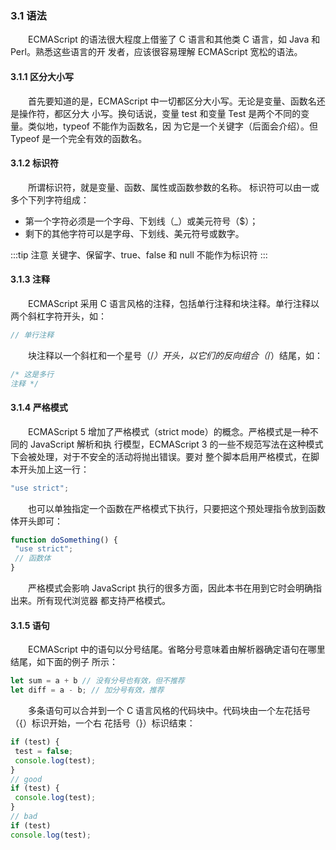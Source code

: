 ### 3.1 语法
&emsp;&emsp;ECMAScript 的语法很大程度上借鉴了 C 语言和其他类 C 语言，如 Java 和 Perl。熟悉这些语言的开
发者，应该很容易理解 ECMAScript 宽松的语法。

#### 3.1.1 区分大小写
&emsp;&emsp;首先要知道的是，ECMAScript 中一切都区分大小写。无论是变量、函数名还是操作符，都区分大
小写。换句话说，变量 test 和变量 Test 是两个不同的变量。类似地，typeof 不能作为函数名，因
为它是一个关键字（后面会介绍）。但 Typeof 是一个完全有效的函数名。
#### 3.1.2 标识符
&emsp;&emsp;所谓标识符，就是变量、函数、属性或函数参数的名称。
标识符可以由一或多个下列字符组成：
- 第一个字符必须是一个字母、下划线（_）或美元符号（$）；
- 剩下的其他字符可以是字母、下划线、美元符号或数字。

:::tip
注意 关键字、保留字、true、false 和 null 不能作为标识符
:::
#### 3.1.3 注释
&emsp;&emsp;ECMAScript 采用 C 语言风格的注释，包括单行注释和块注释。单行注释以两个斜杠字符开头，如：
```js
// 单行注释
```
&emsp;&emsp;块注释以一个斜杠和一个星号（/*）开头，以它们的反向组合（*/）结尾，如：
```js
/* 这是多行
注释 */
```
#### 3.1.4 严格模式
&emsp;&emsp;ECMAScript 5 增加了严格模式（strict mode）的概念。严格模式是一种不同的 JavaScript 解析和执
行模型，ECMAScript 3 的一些不规范写法在这种模式下会被处理，对于不安全的活动将抛出错误。要对
整个脚本启用严格模式，在脚本开头加上这一行：
```js
"use strict";
```
&emsp;&emsp;也可以单独指定一个函数在严格模式下执行，只要把这个预处理指令放到函数体开头即可：
```js
function doSomething() { 
 "use strict"; 
 // 函数体
}
```
&emsp;&emsp;严格模式会影响 JavaScript 执行的很多方面，因此本书在用到它时会明确指出来。所有现代浏览器
都支持严格模式。
#### 3.1.5 语句
&emsp;&emsp;ECMAScript 中的语句以分号结尾。省略分号意味着由解析器确定语句在哪里结尾，如下面的例子
所示：
```js
let sum = a + b // 没有分号也有效，但不推荐
let diff = a - b; // 加分号有效，推荐
```
&emsp;&emsp;多条语句可以合并到一个 C 语言风格的代码块中。代码块由一个左花括号（{）标识开始，一个右
花括号（}）标识结束：
```js
if (test) { 
 test = false; 
 console.log(test); 
}
// good
if (test) { 
 console.log(test); 
}
// bad
if (test) 
console.log(test); 
```